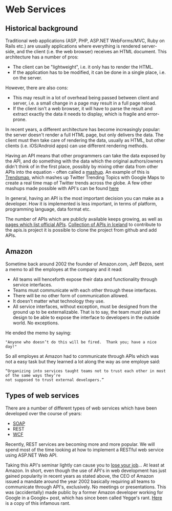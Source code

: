 # Web Services

## Historical background

Traditional web applications (ASP, PHP, ASP.NET WebForms/MVC, Ruby on Rails etc.) are usually applications where everything is rendered server-side, and the client (i.e. the web browser) receives an HTML document. This architecture has a number of pros:

* The client can be "lightweight", i.e. it only has to render the HTML.
* If the application has to be modified, it can be done in a single place, i.e. on the server.

However, there are also cons:

* This may result in a lot of overhead being passed between client and server, i.e. a small change in a page may result in a full page reload.
* If the client isn't a web browser, it will have to parse the result and extract exactly the data it needs to display, which is fragile and error-prone.

In recent years, a different architecture has become increasingly popular: the server doesn't render a full HTML page, but only delivers the data. The client must then take care of rendering the data, usually as HTML, but other clients (i.e. iOS/Android apps) can use different rendering methods.

Having an API means that other programmers can take the data exposed by the API, and do something with the data which
the original authors/owners didn't think of in the first place, possibly by mixing other data from other APIs into the
equation - often called a [mashup](http://en.wikipedia.org/wiki/Mashup_(web_application_hybrid)). An example of this is [Trendsmap](http://trendsmap.com/), which mashes up Twitter Trending Topics with Google Maps to create a real time map of Twitter trends across the globe. A few other mashups made possible with API's can be found [here](http://mashable.com/2009/10/08/top-mashups/)

In general, having an API is the most important decision you can make as a developer. How it is implemented is less
important, in terms of platform, programming language, data format etc.

The number of APIs which are publicly available keeps growing, as well as [pages which list official APIs](http://www.reddit.com/r/programming/comments/2dq2im/a_page_listing_apis_in_iceland_are_there_similar/). [Collection of APIs in Iceland](http://www.apis.is) to contribute to the apis.is project it is possible to clone the project from github and add APIs.

## Amazon

Sometime back around 2002 the founder of Amazon.com, Jeff Bezos, sent a memo to all the employes at the company and it read:

* All teams will henceforth expose their data and functionality through service interfaces.
* Teams must communicate with each other through these interfaces.
* There will be no other form of communication allowed.
* It doesn’t matter what technology they use.
* All service interfaces, without exception, must be designed from the ground up to be externalizable. That is to say, the team must plan and design to be able to expose the interface to developers in the outside world. No exceptions.

He ended the memo by saying:

    "Anyone who doesn’t do this will be fired.  Thank you; have a nice day!"
    
So all employes at Amazon had to communicate through APIs which was not a easy task but they learned a lot along the way as one employe said:

    “Organizing into services taught teams not to trust each other in most of the same ways they’re 
    not supposed to trust external developers.”

## Types of web services

There are a number of different types of web services which have been developed over the course of years:

* [SOAP](http://en.wikipedia.org/wiki/SOAP)
* REST
* [WCF](http://en.wikipedia.org/wiki/Windows_Communication_Foundation)

Recently, REST services are becoming more and more popular. We will spend most of the time looking at how to implement a RESTful web service using ASP.NET Web API.

Taking this API's seminar lightly can cause you to [lose your job](http://apievangelist.com/2012/01/12/the-secret-to-amazons-success-internal-apis/)... At least at Amazon. In short, even though the use of API's in web development has just gained popularity in recent years as stated above, the CEO of Amazon issued a mandate around the year 2002 basically requiring all teams to communicate through API's, exclusively. No meetings or presentations. This was (accidentally) made public by a former Amazon developer working for Google in a Google+ post, which has since been called Yegge's rant. [Here](http://apievangelist.com/2012/01/12/the-secret-to-amazons-success-internal-apis/) is a copy of this infamous rant.

